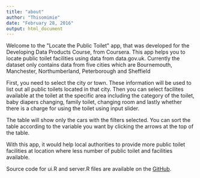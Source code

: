 ```yaml
---
title: "about"
author: "Thisomimie"
date: "February 28, 2016"
output: html_document
---
```



Welcome to the "Locate the Public Toilet" app, that was developed for the Developing Data Products Course, from Coursera. This app helps you to locate public toilet facilities using data from data.gov.uk. Currently the dataset only contains data from five cities which are Bournemouth, Manchester, Northumberland, Peterborough and Sheffield

First, you need to select the city or town. These information will be used to list out all public toilets located in that city. Then you can select facilites available at the toilet at the specific area including the category of the toilet, baby diapers changing, family toilet, changing room and lastly whether there is a charge for using the toilet using input slider.

The table will show only the cars with the filters selected. You can sort the table according to the variable you want by clicking the arrows at the top of the table.

With this app, it would help local authorities to provide more public toilet facilities at location where less number of public toilet and facilities available. 

Source code for ui.R and server.R files are available on the [GitHub](https://github.com/thissomimie/dataproducts).

